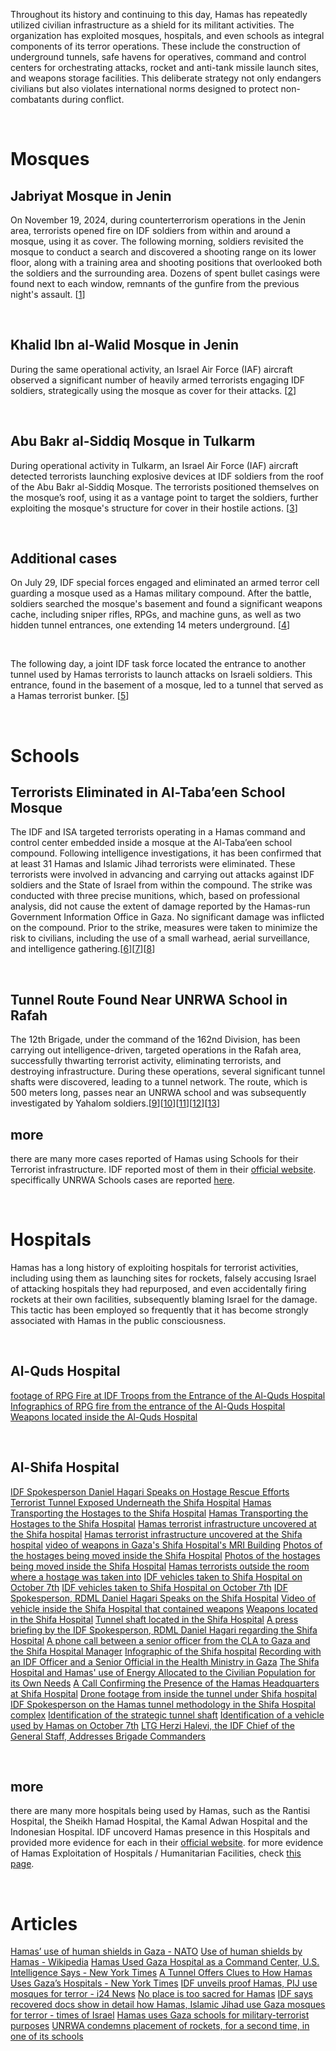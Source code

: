 Throughout its history and continuing to this day, Hamas has repeatedly utilized civilian infrastructure as a shield for its militant activities. The organization has exploited mosques, hospitals, and even schools as integral components of its terror operations. These include the construction of underground tunnels, safe havens for operatives, command and control centers for orchestrating attacks, rocket and anti-tank missile launch sites, and weapons storage facilities. This deliberate strategy not only endangers civilians but also violates international norms designed to protect non-combatants during conflict.

‎

# Mosques
## Jabriyat Mosque in Jenin
On November 19, 2024, during counterterrorism operations in the Jenin area, terrorists opened fire on IDF soldiers from within and around a mosque, using it as cover.
The following morning, soldiers revisited the mosque to conduct a search and discovered a shooting range on its lower floor, along with a training area and shooting positions that overlooked both the soldiers and the surrounding area. Dozens of spent bullet casings were found next to each window, remnants of the gunfire from the previous night's assault. [[1](http://arguments.projectherzl.com/offensive%20arguments/Hamas%20usage%20of%20civilian%20infrastructure/Footage%20From%20the%20Search%20of%20the%20Jabriyat%20Mosque.mp4)]

‎

## Khalid Ibn al-Walid Mosque in Jenin
During the same operational activity, an Israel Air Force (IAF) aircraft observed a significant number of heavily armed terrorists engaging IDF soldiers, strategically using the mosque as cover for their attacks. [[2](http://arguments.projectherzl.com/offensive%20arguments/Hamas%20usage%20of%20civilian%20infrastructure/Footage%20from%20the%20Khalid%20Ibn%20al%20Walid%20Mosque%20in%20Jenin.mp4)]

‎

## Abu Bakr al-Siddiq Mosque in Tulkarm
During operational activity in Tulkarm, an Israel Air Force (IAF) aircraft detected terrorists launching explosive devices at IDF soldiers from the roof of the Abu Bakr al-Siddiq Mosque. The terrorists positioned themselves on the mosque’s roof, using it as a vantage point to target the soldiers, further exploiting the mosque's structure for cover in their hostile actions. [[3](http://arguments.projectherzl.com/offensive%20arguments/Hamas%20usage%20of%20civilian%20infrastructure/Footage%20from%20the%20Abu%20Bakr%20al%20Siddiq%20Mosque.mp4)]

‎

## Additional cases
On July 29, IDF special forces engaged and eliminated an armed terror cell guarding a mosque used as a Hamas military compound. After the battle, soldiers searched the mosque's basement and found a significant weapons cache, including sniper rifles, RPGs, and machine guns, as well as two hidden tunnel entrances, one extending 14 meters underground. [[4](http://arguments.projectherzl.com/offensive%20arguments/Hamas%20usage%20of%20civilian%20infrastructure/IDF%20Soldiers%20Find%20Mosque%20with%20Weapons%20and%20Tunnel%20Openings.mp4)]

‎

The following day, a joint IDF task force located the entrance to another tunnel used by Hamas terrorists to launch attacks on Israeli soldiers. This entrance, found in the basement of a mosque, led to a tunnel that served as a Hamas terrorist bunker. [[5](http://arguments.projectherzl.com/offensive%20arguments/Hamas%20usage%20of%20civilian%20infrastructure/IDF%20Forces%20Find%20&%20Destroy%20Terror%20Tunnel%20In%20Gaza%20Mosque.mkv)]

‎

# Schools
## Terrorists Eliminated in Al-Taba’een School Mosque
The IDF and ISA targeted terrorists operating in a Hamas command and control center embedded inside a mosque at the Al-Taba’een school compound. Following intelligence investigations, it has been confirmed that at least 31 Hamas and Islamic Jihad terrorists were eliminated. These terrorists were involved in advancing and carrying out attacks against IDF soldiers and the State of Israel from within the compound. The strike was conducted with three precise munitions, which, based on professional analysis, did not cause the extent of damage reported by the Hamas-run Government Information Office in Gaza. No significant damage was inflicted on the compound. Prior to the strike, measures were taken to minimize the risk to civilians, including the use of a small warhead, aerial surveillance, and intelligence gathering.[[6](https://i.postimg.cc/4xkxzJjn/0906da67-2f4f-4f4e-94e6-698f2c30bee4.jpg)][[7](https://i.postimg.cc/c0jgxW9p/22479cd4-c7a8-4b59-9850-2ce3ce2b09d3.jpg)][[8](https://i.postimg.cc/0N95BVks/8b219161-06e2-444a-b85c-57ee83cf3cf8.jpg)]

‎

## Tunnel Route Found Near UNRWA School in Rafah
The 12th Brigade, under the command of the 162nd Division, has been carrying out intelligence-driven, targeted operations in the Rafah area, successfully thwarting terrorist activity, eliminating terrorists, and destroying infrastructure. During these operations, several significant tunnel shafts were discovered, leading to a tunnel network. The route, which is 500 meters long, passes near an UNRWA school and was subsequently investigated by Yahalom soldiers.[[9](https://i.postimg.cc/0jSbsrLR/6ddf9d4b-4ccf-41c4-9b21-4be22572f597.jpg)][[10](https://www.idf.il/media/y5obmqbn/rocket-launcher-1.jpeg?anchor=center&mode=crop&width=590&rnd=133643031801270000)][[11](https://www.idf.il/media/teohup3j/rocket-launcher-4.jpeg?anchor=center&mode=crop&width=590&rnd=133643031822100000)][[12](https://www.idf.il/media/ikkf2ncm/rocket-launcher-3.jpeg?anchor=center&mode=crop&width=590&rnd=133643031813470000)][[13](https://www.idf.il/media/zbyng0d5/rocket-launcher-2.jpeg?anchor=center&mode=crop&width=590&rnd=133643031808000000)]

## more
there are many more cases reported of Hamas using Schools for their Terrorist infrastructure. IDF reported most of them in their [official website](https://www.idf.il/en/tags/exploitation-of-schools-kindergartens-homes/).
speciffically UNRWA Schools cases are reported [here](https://www.idf.il/en/mini-sites/the-unrwa-hamas-connection/exploitation-of-unrwa-schools/).

‎

# Hospitals
Hamas has a long history of exploiting hospitals for terrorist activities, including using them as launching sites for rockets, falsely accusing Israel of attacking hospitals they had repurposed, and even accidentally firing rockets at their own facilities, subsequently blaming Israel for the damage. This tactic has been employed so frequently that it has become strongly associated with Hamas in the public consciousness.

‎

## Al-Quds Hospital
[footage of RPG Fire at IDF Troops from the Entrance of the Al-Quds Hospital](https://youtu.be/B3lCn3EVbvU)
[Infographics of RPG fire from the entrance of the Al-Quds Hospital](https://www.idf.il/media/pnbdzcen/6a372110-552c-436f-8402-0c9d68544b12-1.jpg?mode=crop&width=500&height=281)
[Weapons located inside the Al-Quds Hospital](https://www.idf.il/media/510i2xfx/whatsapp_image_2023-11-16_at_20-44-29_0.jpeg?mode=crop&width=500&height=375)

‎

## Al-Shifa Hospital
[IDF Spokesperson Daniel Hagari Speaks on Hostage Rescue Efforts](https://youtu.be/1saU9EypcbA)
[Terrorist Tunnel Exposed Underneath the Shifa Hospital](https://youtu.be/rRra0hvjAL0)
[Hamas Transporting the Hostages to the Shifa Hospital](https://youtu.be/Ca3FGbg79aY)
[Hamas Transporting the Hostages to the Shifa Hospital](https://youtu.be/ysDQun5Yneg)
[Hamas terrorist infrastructure uncovered at the Shifa hospital](https://www.idf.il/media/1l0dgtod/b5421b22-5f50-45f9-b368-2504e2e181fb.jpg?mode=crop&width=500)
[Hamas terrorist infrastructure uncovered at the Shifa hospital](https://www.idf.il/media/jvaif3c1/5ff9b473-9818-4f06-98ce-1bbd198dc1e0.jpg?mode=crop&width=500)
[video of weapons in Gaza's Shifa Hospital's MRI Building](https://youtu.be/hEhsIJUw1DQ)
[Photos of the hostages being moved inside the Shifa Hospital](https://www.idf.il/media/n5nhjonr/21a843c9-124d-416a-be1a-984a5a49572c.jpg?mode=crop&width=500)
[Photos of the hostages being moved inside the Shifa Hospital](https://www.idf.il/media/4kaglxz2/2191ff98-d1ba-4f98-b612-6deca432eeaa.jpg?mode=crop&width=500)
[Hamas terrorists outside the room where a hostage was taken into](https://www.idf.il/media/mztkpjug/4e0d3902-bc84-47d2-a079-6017e981e9e0.jpg?mode=crop&width=500)
[IDF vehicles taken to Shifa Hospital on October 7th](https://www.idf.il/media/zttc4ob4/whatsapp_image_2023-11-19_at_19-14-08.jpeg?mode=crop&width=500)
[IDF vehicles taken to Shifa Hospital on October 7th](https://www.idf.il/media/dewnmygw/whatsapp_image_2023-11-19_at_19-14-08_-1.jpeg?mode=crop&width=500)
[IDF Spokesperson, RDML Daniel Hagari Speaks on the Shifa Hospital](https://youtu.be/hvRgMjDa0BM)
[Video of vehicle inside the Shifa Hospital that contained weapons](https://youtu.be/xkPHxoeMyFU)
[Weapons located in the Shifa Hospital](https://www.idf.il/media/h1rby5nu/whatsapp_image_2023-11-16_at_20-44-30_0.jpeg?mode=crop&width=500&height=375)
[Tunnel shaft located in the Shifa Hospital](https://www.idf.il/media/pvej3sce/whatsapp_image_2023-11-16_at_19-47-03_-1-_0.jpeg?mode=crop&width=500&height=375)
[A press briefing by the IDF Spokesperson, RDML Daniel Hagari regarding the Shifa Hospital](https://youtu.be/-ggBF9rnBe0)
[A phone call between a senior officer from the CLA to Gaza and the Shifa Hospital Manager](https://youtu.be/_Hv5o6PjqRA)
[Infographic of the Shifa hospital](https://www.idf.il/media/uyphzdis/7cdbc87f-b60d-429a-b419-9fea991c336b-1.jpg?mode=crop&width=500&height=500)
[Recording with an IDF Officer and a Senior Official in the Health Ministry in Gaza](https://youtu.be/7y8UofBm7G8)
[The Shifa Hospital and Hamas' use of Energy Allocated to the Civilian Population for its Own Needs](https://youtu.be/DUbvrVkHoQE)
[A Call Confirming the Presence of the Hamas Headquarters at Shifa Hospital](https://youtu.be/Rgk7xuz5rsY)
[Drone footage from inside the tunnel under Shifa hospital](https://youtu.be/qkVr3hQG9L0)
[IDF Spokesperson on the Hamas tunnel methodology in the Shifa Hospital complex](https://youtu.be/w7_BRD_UCYQ)
[Identification of the strategic tunnel shaft](https://youtu.be/VO_ojxWNnaI)
[Identification of a vehicle used by Hamas on October 7th](https://youtu.be/ib0H24E4JQM)
[LTG Herzi Halevi, the IDF Chief of the General Staff, Addresses Brigade Commanders](https://youtu.be/s4IdSArpl4s)

‎

## more
there are many more hospitals being used by Hamas, such as the Rantisi Hospital, the Sheikh Hamad Hospital, the Kamal Adwan Hospital and the Indonesian Hospital. IDF uncoverd Hamas presence in this Hospitals and provided more evidence for each in their [official website](https://www.idf.il/en/mini-sites/hamas-operations-in-hospitals/).
for more evidence of Hamas Exploitation of Hospitals / Humanitarian Facilities, check [this page](https://www.idf.il/en/tags/exploitation-of-hospitals-humanitarian-facilities-mosques/).

‎

# Articles
[Hamas’ use of human shields in Gaza - NATO](https://stratcomcoe.org/cuploads/pfiles/hamas_human_shields.pdf)
[Use of human shields by Hamas - Wikipedia](https://en.wikipedia.org/wiki/Use_of_human_shields_by_Hamas)
[Hamas Used Gaza Hospital as a Command Center, U.S. Intelligence Says - New York Times](https://www.nytimes.com/2024/01/02/us/politics/gaza-hospital-hamas.html)
[A Tunnel Offers Clues to How Hamas Uses Gaza’s Hospitals - New York Times](https://www.nytimes.com/interactive/2024/02/12/world/middleeast/gaza-tunnel-israel-hamas.html)
[IDF unveils proof Hamas, PIJ use mosques for terror - i24 News](https://www.i24news.tv/en/news/israel-at-war/1706883562-idf-unveils-proof-hamas-pij-use-mosques-for-terror)
[No place is too sacred for Hamas](https://www.gov.il/en/pages/sowrdsofiron231123)
[IDF says recovered docs show in detail how Hamas, Islamic Jihad use Gaza mosques for terror - times of Israel](https://www.timesofisrael.com/liveblog_entry/idf-says-recovered-docs-reveal-hamas-islamic-jihad-use-of-gaza-mosques-for-terror/)
[Hamas uses Gaza schools for military-terrorist purposes](https://www.gov.il/en/pages/hamas-uses-gaza-schools-for-military-terrorist-purposes)
[UNRWA condemns placement of rockets, for a second time, in one of its schools](https://www.unrwa.org/newsroom/press-releases/unrwa-condemns-placement-rockets-second-time-one-its-schools)